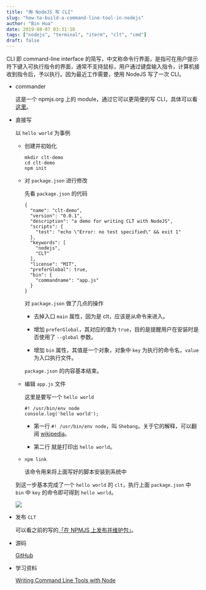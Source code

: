 ```yaml
---
title: "用 NodeJS 写 CLI"
slug: "how-to-build-a-command-line-tool-in-nodejs"
author: "Bin Hua"
date: 2019-08-07 03:31:10
tags: ["nodejs", "terminal", "iterm", "clt", "cmd"]
draft: false
---
```


CLI 即 command-line interface 的简写，中文称命令行界面，是指可在用户提示符下键入可执行指令的界面，通常不支持鼠标，用户通过键盘输入指令，计算机接收到指令后，予以执行。因为最近工作需要，使用 NodeJS 写了一次 CLI。

- commander 

    这是一个 npmjs.org 上的 module，通过它可以更简便的写 CLI，具体可以看[这里](https://www.npmjs.com/package/commander)。
    
- 直接写

    以 `hello world` 为事例
    
    - 创建并初始化

        ```
        mkdir clt-demo
        cd clt-demo
        npm init
        ```
        
    - 对 `package.json` 进行修改

        先看 `package.json` 的代码
        
        ```
        {
          "name": "clt-demo",
          "version": "0.0.1",
          "description": "a demo for writing CLT with NodeJS",
          "scripts": {
            "test": "echo \"Error: no test specified\" && exit 1"
          },
          "keywords": [
            "nodejs",
            "CLT"
          ],
          "license": "MIT",
          "preferGlobal": true,
          "bin": {
            "commandname": "app.js"
          }
        }
        ```

        对 `package.json` 做了几点的操作
        
        - 去掉入口 `main` 属性，因为是 clt，应该是从命令来进入。

        - 增加 `preferGlobal`，其对应的值为 `true`，目的是提醒用户在安装时是否使用了 `--global` 参数。

        - 增加 `bin` 属性，其值是一个对象，对象中 `key` 为执行的命令名，`value` 为入口执行文件。

        `package.json` 的内容基本结束。
        
    - 编辑 `app.js` 文件

        这里是要写一个 `hello world`
        
        ```
        #! /usr/bin/env node
        console.log('hello world');
        ```
        
        - 第一行 `#! /usr/bin/env node`，叫 `Shebang`，关于它的解释，可以翻阅 [wikipedia](https://zh.wikipedia.org/wiki/Shebang)。

        - 第二行 就是打印出 `hello world`。

    - `npm link`

        该命令用来将上面写好的脚本安装到系统中
        
    到这一步基本完成了一个 `hello world` 的 `clt`，执行上面 `package.json` 中 `bin` 中 `key` 的命令即可得到 `hello world`。
    
    ![](https://storage.tourcoder.com/tcblog/how-to-build-a-command-line-tool-in-nodejs-001.png)
        
- 发布 `CLT`

    可以看之前的写的[「在 NPMJS 上发布并维护包」](/publish-and-update-package-on-npmjs/)。
    
- 源码

    [GitHub](https://github.com/tourcoder/cli-demo)
    
- 学习资料

    [Writing Command Line Tools with Node](https://javascriptplayground.com/node-command-line-tool/)
